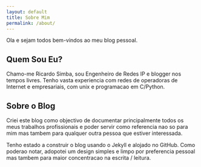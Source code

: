 ```yaml
---
layout: default
title: Sobre Mim
permalink: /about/
---
```


Ola e sejam todos bem-vindos ao meu blog pessoal.

## Quem Sou Eu?

Chamo-me Ricardo Simba, sou Engenheiro de Redes IP e blogger nos tempos livres. Tenho vasta experiencia com redes de operadoras de Internet e empresariais, com unix e programacao em C/Python.

## Sobre o Blog

Criei este blog como objectivo de documentar principalmente todos os meus trabalhos profissionais e poder servir como referencia nao so para mim mas tambem para qualquer outra pessoa que estiver interessada.

Tenho estado a construir o blog usando o Jekyll e alojado no GitHub. Como poderao notar, adopotei um design simples e limpo por preferencia pessoal mas tambem para maior concentracao na escrita / leitura.
